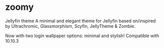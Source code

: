 # zoomy
Jellyfin theme
A minimal and elegant theme for Jellyfin based on/inspired by Ultrachromic, Glassmorphism, Scyfin, JellyTheme & Zombie.

Now with two login wallpaper options: minimal and stylish!
Compatible with 10.10.3
